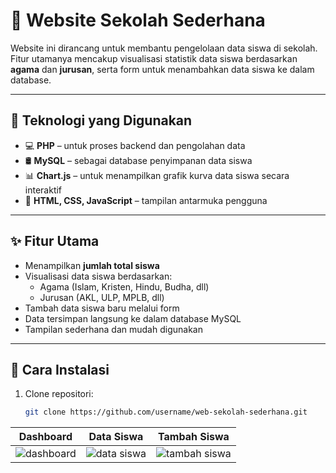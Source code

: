 # 🏫 Website Sekolah Sederhana

Website ini dirancang untuk membantu pengelolaan data siswa di sekolah. Fitur utamanya mencakup visualisasi statistik data siswa berdasarkan **agama** dan **jurusan**, serta form untuk menambahkan data siswa ke dalam database.

---

## 🔧 Teknologi yang Digunakan

- 💻 **PHP** – untuk proses backend dan pengolahan data
- 🛢️ **MySQL** – sebagai database penyimpanan data siswa
- 📊 **Chart.js** – untuk menampilkan grafik kurva data siswa secara interaktif
- 🎨 **HTML, CSS, JavaScript** – tampilan antarmuka pengguna

---

## ✨ Fitur Utama

- Menampilkan **jumlah total siswa**
- Visualisasi data siswa berdasarkan:
  - Agama (Islam, Kristen, Hindu, Budha, dll)
  - Jurusan (AKL, ULP, MPLB, dll)
- Tambah data siswa baru melalui form
- Data tersimpan langsung ke dalam database MySQL
- Tampilan sederhana dan mudah digunakan

---

## 🚀 Cara Instalasi

1. Clone repositori:

   ```bash
   git clone https://github.com/username/web-sekolah-sederhana.git

| Dashboard                                                                                     | Data Siswa                                                                                     | Tambah Siswa                                                                                     |
| --------------------------------------------------------------------------------------------- | ---------------------------------------------------------------------------------------------- | ------------------------------------------------------------------------------------------------ |
| ![dashboard](https://github.com/user-attachments/assets/1703b517-3d73-4421-8e1a-596efb3e6e19) | ![data siswa](https://github.com/user-attachments/assets/d4d8783e-5b62-419d-8ee8-d1e140ffa057) | ![tambah siswa](https://github.com/user-attachments/assets/b446b1c4-74c0-4f3b-add8-c75c081dc57c) |
